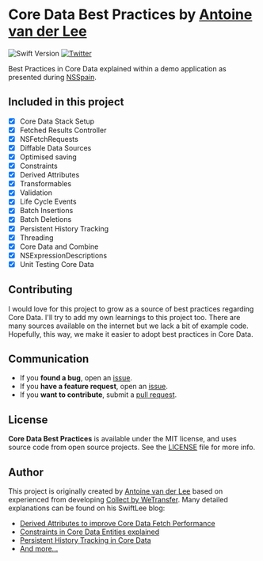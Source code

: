 # Core Data Best Practices by [Antoine van der Lee](https://www.twitter.com/twannl)
![Swift Version](https://img.shields.io/badge/Swift-5.3-F16D39.svg?style=flat) [![Twitter](https://img.shields.io/badge/twitter-@Twannl-blue.svg?style=flat)](https://twitter.com/twannl)

Best Practices in Core Data explained within a demo application as presented during [NSSpain](https://www.nsspain.com).

## Included in this project
- [x] Core Data Stack Setup
- [x] Fetched Results Controller
- [x] NSFetchRequests
- [x] Diffable Data Sources
- [x] Optimised saving
- [x] Constraints
- [x] Derived Attributes
- [x] Transformables
- [x] Validation
- [x] Life Cycle Events
- [x] Batch Insertions
- [x] Batch Deletions
- [x] Persistent History Tracking
- [x] Threading
- [x] Core Data and Combine
- [x] NSExpressionDescriptions
- [x] Unit Testing Core Data

## Contributing
I would love for this project to grow as a source of best practices regarding Core Data. I'll try to add my own learnings to this project too. There are many sources available on the internet but we lack a bit of example code. Hopefully, this way, we make it easier to adopt best practices in Core Data.

## Communication

- If you **found a bug**, open an [issue](https://github.com/AvdLee/appstoreconnect-swift-sdk/issues).
- If you **have a feature request**, open an [issue](https://github.com/AvdLee/appstoreconnect-swift-sdk/issues).
- If you **want to contribute**, submit a [pull request](https://github.com/AvdLee/appstoreconnect-swift-sdk/pulls).

## License

**Core Data Best Practices** is available under the MIT license, and uses source code from open source projects. See the [LICENSE](https://github.com/AvdLee/CoreDataBestPractices/blob/main/LICENSE) file for more info.

## Author

This project is originally created by [Antoine van der Lee](https://www.twitter.com/twannl) based on experienced from developing [Collect by WeTransfer](https://collect.bywetransfer.com). Many detailed explanations can be found on his SwiftLee blog:

- [Derived Attributes to improve Core Data Fetch Performance](https://www.avanderlee.com/core-data/derived-attributes-optimise-fetch-performance/)
- [Constraints in Core Data Entities explained](https://www.avanderlee.com/swift/constraints-core-data-entities/)
- [Persistent History Tracking in Core Data](https://www.avanderlee.com/swift/persistent-history-tracking-core-data/)
- [And more...](https://www.avanderlee.com/category/core-data/)
